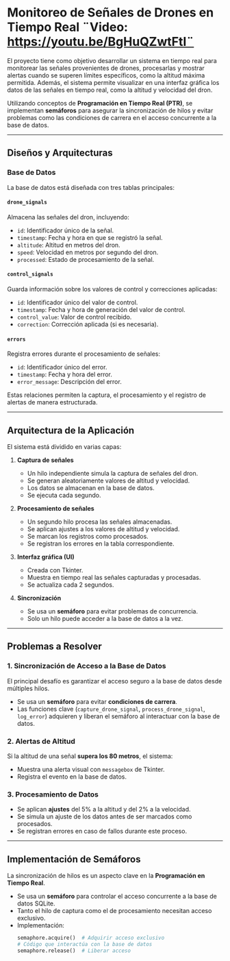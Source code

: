 # Monitoreo de Señales de Drones en Tiempo Real ¨Video: https://youtu.be/BgHuQZwtFtI¨ 

El proyecto tiene como objetivo desarrollar un sistema en tiempo real para monitorear las señales provenientes de drones, procesarlas y mostrar alertas cuando se superen límites específicos, como la altitud máxima permitida. Además, el sistema permite visualizar en una interfaz gráfica los datos de las señales en tiempo real, como la altitud y velocidad del dron.  

Utilizando conceptos de **Programación en Tiempo Real (PTR)**, se implementan **semáforos** para asegurar la sincronización de hilos y evitar problemas como las condiciones de carrera en el acceso concurrente a la base de datos.  

---

## Diseños y Arquitecturas  

### Base de Datos  

La base de datos está diseñada con tres tablas principales:  

#### `drone_signals`  
Almacena las señales del dron, incluyendo:  
- `id`: Identificador único de la señal.  
- `timestamp`: Fecha y hora en que se registró la señal.  
- `altitude`: Altitud en metros del dron.  
- `speed`: Velocidad en metros por segundo del dron.  
- `processed`: Estado de procesamiento de la señal.  

#### `control_signals`  
Guarda información sobre los valores de control y correcciones aplicadas:  
- `id`: Identificador único del valor de control.  
- `timestamp`: Fecha y hora de generación del valor de control.  
- `control_value`: Valor de control recibido.  
- `correction`: Corrección aplicada (si es necesaria).  

#### `errors`  
Registra errores durante el procesamiento de señales:  
- `id`: Identificador único del error.  
- `timestamp`: Fecha y hora del error.  
- `error_message`: Descripción del error.  

Estas relaciones permiten la captura, el procesamiento y el registro de alertas de manera estructurada.  

---

## Arquitectura de la Aplicación  

El sistema está dividido en varias capas:  

1. **Captura de señales**  
   - Un hilo independiente simula la captura de señales del dron.  
   - Se generan aleatoriamente valores de altitud y velocidad.  
   - Los datos se almacenan en la base de datos.  
   - Se ejecuta cada segundo.  

2. **Procesamiento de señales**  
   - Un segundo hilo procesa las señales almacenadas.  
   - Se aplican ajustes a los valores de altitud y velocidad.  
   - Se marcan los registros como procesados.  
   - Se registran los errores en la tabla correspondiente.  

3. **Interfaz gráfica (UI)**  
   - Creada con Tkinter.  
   - Muestra en tiempo real las señales capturadas y procesadas.  
   - Se actualiza cada 2 segundos.  

4. **Sincronización**  
   - Se usa un **semáforo** para evitar problemas de concurrencia.  
   - Solo un hilo puede acceder a la base de datos a la vez.  

---

## Problemas a Resolver  

### 1. Sincronización de Acceso a la Base de Datos  
El principal desafío es garantizar el acceso seguro a la base de datos desde múltiples hilos.  
- Se usa un **semáforo** para evitar **condiciones de carrera**.  
- Las funciones clave (`capture_drone_signal`, `process_drone_signal`, `log_error`) adquieren y liberan el semáforo al interactuar con la base de datos.  

### 2. Alertas de Altitud  
Si la altitud de una señal **supera los 80 metros**, el sistema:  
- Muestra una alerta visual con `messagebox` de Tkinter.  
- Registra el evento en la base de datos.  

### 3. Procesamiento de Datos  
- Se aplican **ajustes** del 5% a la altitud y del 2% a la velocidad.  
- Se simula un ajuste de los datos antes de ser marcados como procesados.  
- Se registran errores en caso de fallos durante este proceso.  

---

## Implementación de Semáforos  

La sincronización de hilos es un aspecto clave en la **Programación en Tiempo Real**.  

- Se usa un **semáforo** para controlar el acceso concurrente a la base de datos SQLite.  
- Tanto el hilo de captura como el de procesamiento necesitan acceso exclusivo.  
- Implementación:  
  ```python
  semaphore.acquire()  # Adquirir acceso exclusivo
  # Código que interactúa con la base de datos
  semaphore.release()  # Liberar acceso
